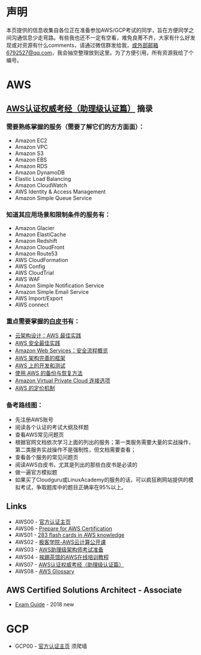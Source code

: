 # 声明
本页提供的信息收集自各位正在准备参加AWS/GCP考试的同学，旨在方便同学之间沟通信息少走弯路。有些我也还不一定有空看，难免良莠不齐，大家有什么好发现或对资源有什么comments，请通过微信群发给我，或外部邮箱6792527@qq.com，我会抽空整理放到这里。为了方便引用，所有资源我给了个编号。

# AWS


## [AWS认证权威考经（助理级认证篇）](https://www.jianshu.com/p/739ec17c16fa) 摘录
### 需要熟练掌握的服务（需要了解它们的方方面面）：
- Amazon EC2
- Amazon VPC
- Amazon S3
- Amazon EBS
- Amazon RDS
- Amazon DynamoDB
- Elastic Load Balancing
- Amazon CloudWatch
- AWS Identity & Access Management
- Amazon Simple Queue Service

### 知道其应用场景和限制条件的服务有：
- Amazon Glacier
- Amazon ElastiCache
- Amazon Redshift
- Amazon CloudFront
- Amazon Route53
- AWS CloudFormation
- AWS Config
- AWS CloudTrial
- AWS WAF
- Amazon Simple Notification Service
- Amazon Simple Email Service
- AWS Import/Export
- AWS connect

### 重点需要掌握的[白皮书](https://amazonaws-china.com/whitepapers/)有：

<ul>
<li><a href="https://d0.awsstatic.com/whitepapers/AWS_Cloud_Best_Practices.pdf" target="_blank" rel="nofollow">云架构设计：AWS 最佳实践</a></li>
<li><a href="https://d0.awsstatic.com/whitepapers/Security/AWS_Security_Best_Practices.pdf?refid=em_" target="_blank" rel="nofollow">AWS 安全最佳实践</a></li>
<li><a href="http://d0.awsstatic.com/whitepapers/Security/AWS%20Security%20Whitepaper.pdf" target="_blank" rel="nofollow">Amazon Web Services：安全流程概览</a></li>
<li><a href="https://d0.awsstatic.com/whitepapers/architecture/AWS_Well-Architected_Framework.pdf" target="_blank" rel="nofollow">AWS 架构完善的框架</a></li>
<li><a href="http://media.amazonwebservices.com/AWS_Development_Test_Environments.pdf" target="_blank" rel="nofollow">AWS 上的开发和测试</a></li>
<li><a href="https://d0.awsstatic.com/whitepapers/Backup_Archive_and_Restore_Approaches_Using_AWS.pdf" target="_blank" rel="nofollow">使用 AWS 的备份与恢复方法</a></li>
<li><a href="http://media.amazonwebservices.com/AWS_Amazon_VPC_Connectivity_Options.pdf" target="_blank" rel="nofollow">Amazon Virtual Private Cloud 连接选项</a></li>
<li>
<a href="http://d0.awsstatic.com/whitepapers/aws_pricing_overview.pdf" target="_blank" rel="nofollow">AWS 的定价机制</a></li>
</ul>

### 备考路线图：
- 先注册AWS账号
- 阅读各个认证的考试大纲及样题
- 查看AWS常见问题页
- 根据官网文档依次学习上面的列出的服务；第一类服务需要大量的实战操作，第二类服务实战操作不是强制性，但文档需要查看；
- 查看各个服务的常见问题页
- 阅读AWS白皮书，尤其是列出的那些白皮书是必读的
- 做一遍官方模拟题
- 如果买了Cloudguru或LinuxAcademy的服务的话，可以疯狂刷网站提供的模拟考试，争取题库中的题目正确率在95%以上。


## Links
- AWS00 - [官方认证主页](https://aws.amazon.com/certification/)
- AWS06 - [Prepare for AWS Certification](https://amazonaws-china.com/certification/certification-prep/)
- AWS01 - [283 flash cards in AWS knowledge](https://quizlet.com/178551807/aws-flash-cards/)
- AWS02 - [极客学院-AWS云计算公开课](http://zt.jikexueyuan.com/aws)
- AWS03 - [AWS助理级架构师考试准备](https://www.jianshu.com/p/0712ef0f4e7f?from=timeline)
- AWS04 - [挨踢茶馆的AWS在线培训教程](https://aws.xiaopeiqing.com)
- AWS07 - [AWS认证权威考经（助理级认证篇）](https://www.jianshu.com/p/739ec17c16fa)
- AWS08 - [AWS Glossary](https://docs.aws.amazon.com/general/latest/gr/glos-chap.html)


## AWS Certified Solutions Architect - Associate
- [Exam Guide](https://d1.awsstatic-china.com/training-and-certification/docs-sa-assoc/AWS_Certified_Solutions_Architect_Associate_Feb_2018_%20Exam_Guide_v1.5.2.pdf) - 2018 new

# GCP
- GCP00 - [官方认证主页](https://cloud.google.com/certification/) 须爬墙
